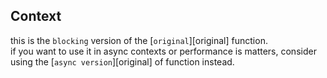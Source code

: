 ## Context

this is the `blocking` version of the [`original`][original] function.\
if you want to use it in async contexts or performance is matters,
consider using the [`async version`][original] of function instead.
